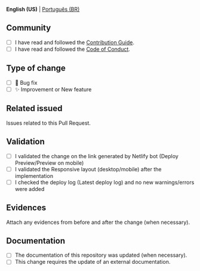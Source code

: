 **English (US)** | [Português (BR)](?quick_pull=1)

## Community

* [ ] I have read and followed the [Contribution Guide](../CONTRIBUTING-en-US.md).
* [ ] I have read and followed the [Code of Conduct](../CODE_OF_CONDUCT-en-US.md).

## Type of change

* [ ] 🐞 Bug fix
* [ ] ✨ Improvement or New feature

## Related issued
Issues related to this Pull Request.

<!--
Consider opening an issue related to the change or talk to someone to open so we can keep the changes mapped.

In case this Pull Request resolves any existing issues, link them using a keyword so when this is merged the issue will be closed.

Ex.: Solves #123

More details: https://docs.github.com/pt/issues/tracking-your-work-with-issues/linking-a-pull-request-to-an-issue
-->

## Validation

* [ ] I validated the change on the link generated by Netlify bot (Deploy Preview/Preview on mobile)
* [ ] I validated the Responsive layout (desktop/mobile) after the implementation
* [ ] I checked the deploy log (Latest deploy log) and no new warnings/errors were added

## Evidences
Attach any evidences from before and after the change (when necessary).

<!-- You can drag and drop images here. -->

## Documentation

* [ ] The documentation of this repository was updated (when necessary).
* [ ] This change requires the update of an external documentation.
